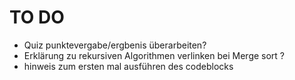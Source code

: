 # TO DO

- Quiz punktevergabe/ergbenis überarbeiten?
- Erklärung zu rekursiven Algorithmen verlinken bei Merge sort ?
- hinweis zum ersten mal ausführen des codeblocks
